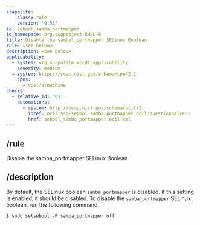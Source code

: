 ```yaml
---
scapolite:
    class: rule
    version: '0.51'
id: sebool_samba_portmapper
id_namespace: org.ssgproject.RHEL-8
title: Disable the samba\_portmapper SELinux Boolean
rule: <see below>
description: <see below>
applicability:
  - system: org.scapolite.xccdf.applicability
    severity: medium
  - system: https://scap.nist.gov/schema/cpe/2.2
    cpes:
      - cpe:/a:machine
checks:
  - relative_id: '01'
    automations:
      - system: http://scap.nist.gov/schema/ocil/2
        idref: ocil:ssg-sebool_samba_portmapper_ocil:questionnaire:1
        href: sebool_samba_portmapper.ocil.xml
---
```



## /rule

Disable the samba\_portmapper SELinux Boolean

## /description

By
default, the SELinux boolean `samba_portmapper` is disabled. If this
setting is enabled, it should be disabled. To disable the
`samba_portmapper` SELinux boolean, run the following command:

``` 
$ sudo setsebool -P samba_portmapper off
```
